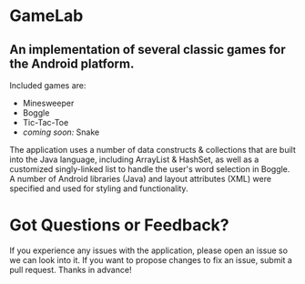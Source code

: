 # GameLab

## An implementation of several classic games for the Android platform.

Included games are:
  * Minesweeper
  * Boggle
  * Tic-Tac-Toe
  * _coming soon:_ Snake

The application uses a number of data constructs & collections that are built into the Java language,
including ArrayList & HashSet, as well as a customized singly-linked list to handle the user's
word selection in Boggle. A number of Android libraries (Java) and layout attributes (XML) were
specified and used for styling and functionality.

# Got Questions or Feedback?

If you experience any issues with the application, please open an issue so we can look into it. If
you want to propose changes to fix an issue, submit a pull request. Thanks in advance!